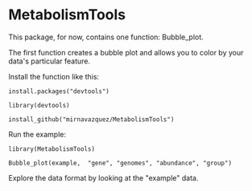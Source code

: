 # MetabolismTools

This package, for now, contains one function: Bubble_plot.

The first function creates a bubble plot and allows you to color by your data's particular feature.

Install the function like this:

``install.packages("devtools")``

``library(devtools)``

``install_github("mirnavazquez/MetabolismTools")``
  
Run the example:

``library(MetabolismTools)``

``Bubble_plot(example,  "gene", "genomes", "abundance", "group")``


Explore the data format by looking at the "example" data.
